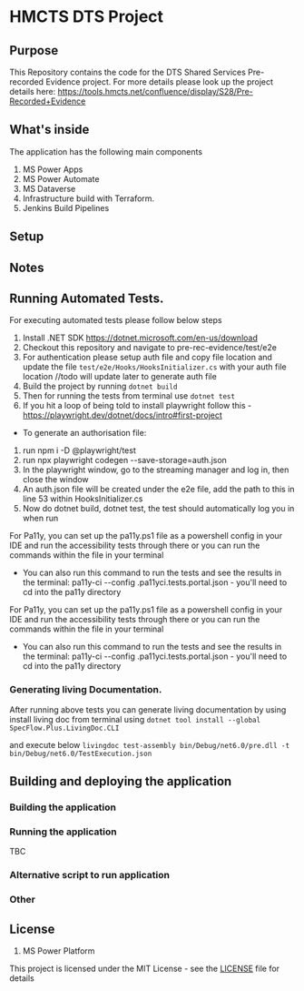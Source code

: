 # HMCTS DTS Project


## Purpose

This Repository contains the code for the DTS Shared Services Pre-recorded Evidence project.
For more details please look up the project details here: https://tools.hmcts.net/confluence/display/S28/Pre-Recorded+Evidence


## What's inside

The application has the following main components
1. MS Power Apps
2. MS Power Automate
3. MS Dataverse
4. Infrastructure build with Terraform.
5. Jenkins Build Pipelines


## Setup


## Notes

## Running Automated Tests.

For executing automated tests please follow below steps

1. Install .NET SDK https://dotnet.microsoft.com/en-us/download
2. Checkout this repository and navigate to pre-rec-evidence/test/e2e
3. For authentication please setup auth file and copy file location and update the file
    ``` test/e2e/Hooks/HooksInitializer.cs ``` with your auth file location
   //todo will update later to generate auth file
4. Build the project by running ``` dotnet build ```
5. Then for running the tests from terminal use ``` dotnet test ```
6. If you hit a loop of being told to install playwright follow this - https://playwright.dev/dotnet/docs/intro#first-project

- To generate an authorisation file:
1) run npm i -D @playwright/test
2) run npx playwright codegen --save-storage=auth.json
3) In the playwright window, go to the streaming manager and log in, then close the window
4) An auth.json file will be created under the e2e file, add the path to this in line 53 within HooksInitializer.cs
5) Now do dotnet build, dotnet test, the test should automatically log you in when run

For Pa11y, you can set up the pa11y.ps1 file as a powershell config in your IDE and run the accessibility tests through there or you can run the commands within the file in your terminal
- You can also run this command to run the tests and see the results in the terminal: pa11y-ci --config .pa11yci.tests.portal.json - you'll need to cd into the pa11y directory

For Pa11y, you can set up the pa11y.ps1 file as a powershell config in your IDE and run the accessibility tests through there or you can run the commands within the file in your terminal
- You can also run this command to run the tests and see the results in the terminal: pa11y-ci --config .pa11yci.tests.portal.json - you'll need to cd into the pa11y directory

### Generating living Documentation.

After running above tests you can generate living documentation by using
install living doc from terminal using
```dotnet tool install --global SpecFlow.Plus.LivingDoc.CLI ```

and execute below
``` livingdoc test-assembly bin/Debug/net6.0/pre.dll -t bin/Debug/net6.0/TestExecution.json ```

## Building and deploying the application

### Building the application

### Running the application

TBC


### Alternative script to run application



### Other


## License
1. MS Power Platform

This project is licensed under the MIT License - see the [LICENSE](LICENSE) file for details

